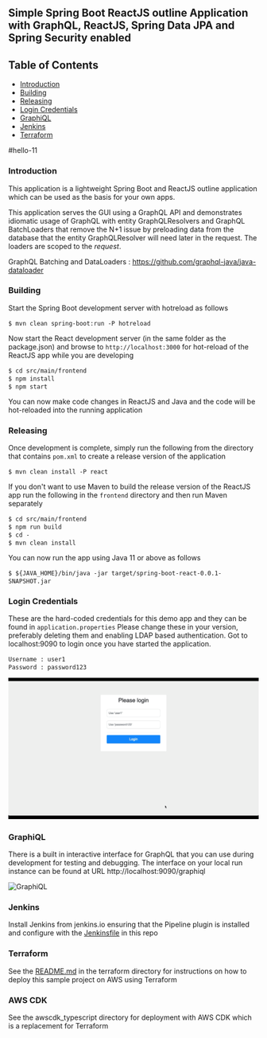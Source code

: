 ## Simple Spring Boot ReactJS outline Application with GraphQL, ReactJS, Spring Data JPA and Spring Security enabled 

## Table of Contents

- [Introduction](#introduction)
- [Building](#building)
- [Releasing](#releasing)
- [Login Credentials](#login-credentials)
- [GraphiQL](#graphiql)
- [Jenkins](#jenkins)
- [Terraform](#terraform)

#hello-11

### Introduction

This application is a lightweight Spring Boot and ReactJS outline application which can be used as the basis for your own apps.

This application serves the GUI using a GraphQL API and demonstrates idiomatic usage of GraphQL with entity 
GraphQLResolvers and GraphQL BatchLoaders that remove the N+1 issue by preloading data from the database 
that the entity GraphQLResolver will need later in the request.  The loaders are scoped to the *request*.

GraphQL Batching and DataLoaders : https://github.com/graphql-java/java-dataloader

### Building

Start the Spring Boot development server with hotreload as follows

```shell script
$ mvn clean spring-boot:run -P hotreload
```

Now start the React development server (in the same folder as the package.json) and browse to `http://localhost:3000` for hot-reload of the ReactJS app while you are developing
```shell script
$ cd src/main/frontend
$ npm install
$ npm start
```

You can now make code changes in ReactJS and Java and the code will be hot-reloaded into the running application

### Releasing

Once development is complete, simply run the following from the directory that contains `pom.xml` to create a release version of the application
```shell script
$ mvn clean install -P react
```

If you don't want to use Maven to build the release version of the ReactJS app run the following in the `frontend` directory and then run Maven separately
```shell script
$ cd src/main/frontend
$ npm run build
$ cd -
$ mvn clean install
```

You can now run the app using Java 11 or above as follows
```shell script
$ ${JAVA_HOME}/bin/java -jar target/spring-boot-react-0.0.1-SNAPSHOT.jar
```

### Login Credentials
These are the hard-coded credentials for this demo app and they can be found in `application.properties` Please change 
these in your version, preferably deleting them and enabling LDAP based authentication.
Got to localhost:9090 to login once you have started the application.

```text
Username : user1
Password : password123
```

![Login](assets/login.gif)

### GraphiQL
There is a built in interactive interface for GraphQL that you can use during development for testing and debugging. 
The interface on your local run instance can be found at URL http://localhost:9090/graphiql

![GraphiQL](assets/graphiql.gif)

### Jenkins
Install Jenkins from jenkins.io ensuring that the Pipeline plugin is installed and configure with the [Jenkinsfile](https://www.jenkins.io/doc/book/pipeline/jenkinsfile/) in this repo

### Terraform

See the [README.md](terraform/README.md) in the terraform directory for instructions on how to deploy this sample project on AWS using Terraform

### AWS CDK

See the awscdk_typescript directory for deployment with AWS CDK which is a replacement for Terraform

